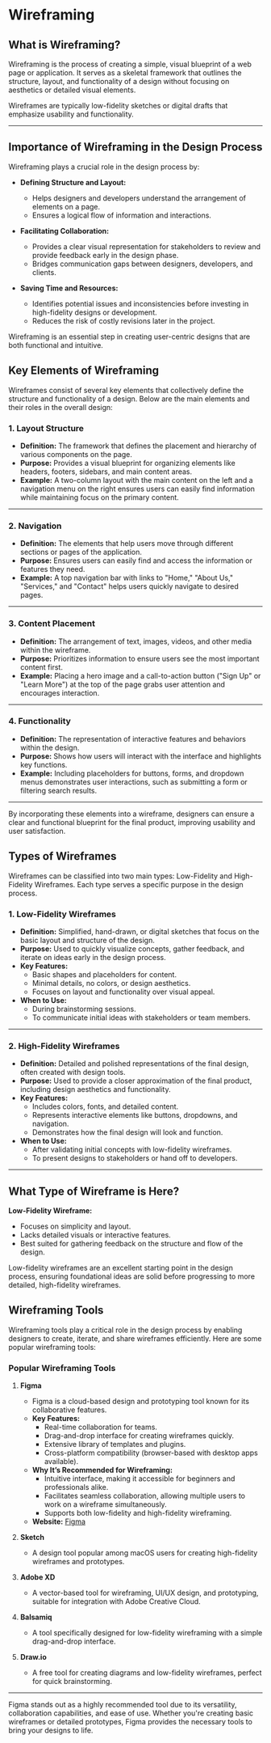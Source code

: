 # Wireframing

## What is Wireframing?

Wireframing is the process of creating a simple, visual blueprint of a web page or application. It serves as a skeletal framework that outlines the structure, layout, and functionality of a design without focusing on aesthetics or detailed visual elements.

Wireframes are typically low-fidelity sketches or digital drafts that emphasize usability and functionality.

---

## Importance of Wireframing in the Design Process

Wireframing plays a crucial role in the design process by:

- **Defining Structure and Layout:**

  - Helps designers and developers understand the arrangement of elements on a page.
  - Ensures a logical flow of information and interactions.

- **Facilitating Collaboration:**

  - Provides a clear visual representation for stakeholders to review and provide feedback early in the design phase.
  - Bridges communication gaps between designers, developers, and clients.

- **Saving Time and Resources:**
  - Identifies potential issues and inconsistencies before investing in high-fidelity designs or development.
  - Reduces the risk of costly revisions later in the project.

Wireframing is an essential step in creating user-centric designs that are both functional and intuitive.

## Key Elements of Wireframing

Wireframes consist of several key elements that collectively define the structure and functionality of a design. Below are the main elements and their roles in the overall design:

### 1. Layout Structure

- **Definition:** The framework that defines the placement and hierarchy of various components on the page.
- **Purpose:** Provides a visual blueprint for organizing elements like headers, footers, sidebars, and main content areas.
- **Example:** A two-column layout with the main content on the left and a navigation menu on the right ensures users can easily find information while maintaining focus on the primary content.

---

### 2. Navigation

- **Definition:** The elements that help users move through different sections or pages of the application.
- **Purpose:** Ensures users can easily find and access the information or features they need.
- **Example:** A top navigation bar with links to "Home," "About Us," "Services," and "Contact" helps users quickly navigate to desired pages.

---

### 3. Content Placement

- **Definition:** The arrangement of text, images, videos, and other media within the wireframe.
- **Purpose:** Prioritizes information to ensure users see the most important content first.
- **Example:** Placing a hero image and a call-to-action button ("Sign Up" or "Learn More") at the top of the page grabs user attention and encourages interaction.

---

### 4. Functionality

- **Definition:** The representation of interactive features and behaviors within the design.
- **Purpose:** Shows how users will interact with the interface and highlights key functions.
- **Example:** Including placeholders for buttons, forms, and dropdown menus demonstrates user interactions, such as submitting a form or filtering search results.

---

By incorporating these elements into a wireframe, designers can ensure a clear and functional blueprint for the final product, improving usability and user satisfaction.

## Types of Wireframes

Wireframes can be classified into two main types: Low-Fidelity and High-Fidelity Wireframes. Each type serves a specific purpose in the design process.

### 1. Low-Fidelity Wireframes

- **Definition:** Simplified, hand-drawn, or digital sketches that focus on the basic layout and structure of the design.
- **Purpose:** Used to quickly visualize concepts, gather feedback, and iterate on ideas early in the design process.
- **Key Features:**
  - Basic shapes and placeholders for content.
  - Minimal details, no colors, or design aesthetics.
  - Focuses on layout and functionality over visual appeal.
- **When to Use:**
  - During brainstorming sessions.
  - To communicate initial ideas with stakeholders or team members.

---

### 2. High-Fidelity Wireframes

- **Definition:** Detailed and polished representations of the final design, often created with design tools.
- **Purpose:** Used to provide a closer approximation of the final product, including design aesthetics and functionality.
- **Key Features:**
  - Includes colors, fonts, and detailed content.
  - Represents interactive elements like buttons, dropdowns, and navigation.
  - Demonstrates how the final design will look and function.
- **When to Use:**
  - After validating initial concepts with low-fidelity wireframes.
  - To present designs to stakeholders or hand off to developers.

---

## What Type of Wireframe is Here?

**Low-Fidelity Wireframe:**

- Focuses on simplicity and layout.
- Lacks detailed visuals or interactive features.
- Best suited for gathering feedback on the structure and flow of the design.

Low-fidelity wireframes are an excellent starting point in the design process, ensuring foundational ideas are solid before progressing to more detailed, high-fidelity wireframes.

## Wireframing Tools

Wireframing tools play a critical role in the design process by enabling designers to create, iterate, and share wireframes efficiently. Here are some popular wireframing tools:

### Popular Wireframing Tools

1. **Figma**

   - Figma is a cloud-based design and prototyping tool known for its collaborative features.
   - **Key Features:**
     - Real-time collaboration for teams.
     - Drag-and-drop interface for creating wireframes quickly.
     - Extensive library of templates and plugins.
     - Cross-platform compatibility (browser-based with desktop apps available).
   - **Why It’s Recommended for Wireframing:**
     - Intuitive interface, making it accessible for beginners and professionals alike.
     - Facilitates seamless collaboration, allowing multiple users to work on a wireframe simultaneously.
     - Supports both low-fidelity and high-fidelity wireframing.
   - **Website:** [Figma](https://www.figma.com)

2. **Sketch**

   - A design tool popular among macOS users for creating high-fidelity wireframes and prototypes.

3. **Adobe XD**

   - A vector-based tool for wireframing, UI/UX design, and prototyping, suitable for integration with Adobe Creative Cloud.

4. **Balsamiq**

   - A tool specifically designed for low-fidelity wireframing with a simple drag-and-drop interface.

5. **Draw.io**
   - A free tool for creating diagrams and low-fidelity wireframes, perfect for quick brainstorming.

---

Figma stands out as a highly recommended tool due to its versatility, collaboration capabilities, and ease of use. Whether you're creating basic wireframes or detailed prototypes, Figma provides the necessary tools to bring your designs to life.
